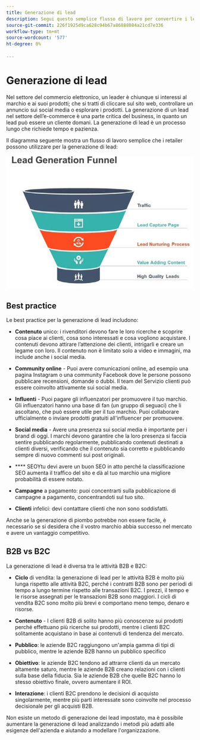 ```yaml
---
title: Generazione di lead
description: Segui questo semplice flusso di lavoro per convertire i lead di e-commerce in clienti che eseguono transazioni.
source-git-commit: 226f1925d9ca628c94b67a86888084a21cd7e336
workflow-type: tm+mt
source-wordcount: '577'
ht-degree: 0%

---
```



# Generazione di lead

Nel settore del commercio elettronico, un leader è chiunque si interessi al marchio e ai suoi prodotti; che si tratti di cliccare sul sito web, controllare un annuncio sui social media o esplorare i prodotti. La generazione di un lead nel settore dell’e-commerce è una parte critica del business, in quanto un lead può essere un cliente domani. La generazione di lead è un processo lungo che richiede tempo e pazienza.

Il diagramma seguente mostra un flusso di lavoro semplice che i retailer possono utilizzare per la generazione di lead:

![Diagramma funnel di generazione del lead](../../assets/playbooks/lead-generation-funnel.png)

## Best practice

Le best practice per la generazione di lead includono:

- **Contenuto** unico: i rivenditori devono fare le loro ricerche e scoprire cosa piace ai clienti, cosa sono interessati e cosa vogliono acquistare. I contenuti devono attirare l’attenzione dei clienti, intrigarli e creare un legame con loro. Il contenuto non è limitato solo a video e immagini, ma include anche i social media.

- **Community online** - Puoi avere comunicazioni online, ad esempio una pagina Instagram o una community Facebook dove le persone possono pubblicare recensioni, domande o dubbi. Il team del Servizio clienti può essere coinvolto attivamente sui social media.

- **Influenti** - Puoi pagare gli influenzatori per promuovere il tuo marchio. Gli influenzatori hanno una base di fan (un gruppo di seguaci) che li ascoltano, che può essere utile per il tuo marchio. Puoi collaborare ufficialmente o inviare prodotti gratuiti all&#39;influencer per promuovere.

- **Social media** - Avere una presenza sui social media è importante per i brand di oggi. I marchi devono garantire che la loro presenza si faccia sentire pubblicando regolarmente, pubblicando contenuti destinati a clienti diversi, verificando che il contenuto sia corretto e pubblicando sempre di nuovo commenti sui post originali.

- **** SEOYtu devi avere un buon SEO in atto perché la classificazione SEO aumenta il traffico del sito e dà al tuo marchio una migliore probabilità di essere notato.

- **Campagne** a pagamento: puoi concentrarti sulla pubblicazione di campagne a pagamento, concentrandoti sul tuo sito.

- **Clienti** infelici: devi contattare clienti che non sono soddisfatti.

Anche se la generazione di piombo potrebbe non essere facile, è necessario se si desidera che il vostro marchio abbia successo nel mercato e avere un vantaggio competitivo.

## B2B vs B2C

La generazione di lead è diversa tra le attività B2B e B2C:

- **Ciclo** di vendita: la generazione di lead per le attività B2B è molto più lunga rispetto alle attività B2C, perché i contratti B2B sono per periodi di tempo a lungo termine rispetto alle transazioni B2C. I prezzi, il tempo e le risorse assegnati per le transazioni B2B sono maggiori. I cicli di vendita B2C sono molto più brevi e comportano meno tempo, denaro e risorse.

- **Contenuto** - I clienti B2B di solito hanno più conoscenze sui prodotti perché effettuano più ricerche sui prodotti, mentre i clienti B2C solitamente acquistano in base ai contenuti di tendenza del mercato.

- **Pubblico**: le aziende B2C raggiungono un&#39;ampia gamma di tipi di pubblico, mentre le aziende B2B hanno un pubblico specifico

- **Obiettivo**: le aziende B2C tendono ad attrarre clienti da un mercato altamente saturo, mentre le aziende B2B creano relazioni con i clienti sulla base della fiducia. Sia le aziende B2B che quelle B2C hanno lo stesso obiettivo finale, ovvero aumentare il ROI.

- **Interazione**: i clienti B2C prendono le decisioni di acquisto singolarmente, mentre più parti interessate sono coinvolte nel processo decisionale per gli acquisti B2B.

Non esiste un metodo di generazione dei lead impostato, ma è possibile aumentare la generazione di lead analizzando i metodi più adatti alle esigenze dell&#39;azienda e aiutando a modellare l&#39;organizzazione.
